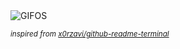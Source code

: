 <div align="justify">
<picture>
    <source media="(prefers-color-scheme: dark)" srcset="https://i.ibb.co/hJSYbLR6/output-gif.gif">
    <source media="(prefers-color-scheme: light)" srcset="https://i.ibb.co/hJSYbLR6/output-gif.gif">
    <img alt="GIFOS" src="https://i.ibb.co/hJSYbLR6/output-gif.gif">
</picture>

<sub><i>inspired from [x0rzavi/github-readme-terminal](https://github.com/x0rzavi/github-readme-terminal)</i></sub>

</div>

<!-- Image deletion URL: https://ibb.co/DHZrhzDJ/2f59ea4d90af516027415c238c3b4a30 -->